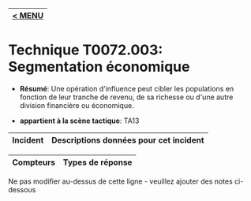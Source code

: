 |[< MENU](../../README.md)|
|---|
# Technique T0072.003: Segmentation économique

* **Résumé**: Une opération d'influence peut cibler les populations en fonction de leur tranche de revenu, de sa richesse ou d'une autre division financière ou économique.

* **appartient à la scène tactique**: TA13


|Incident |Descriptions données pour cet incident |
|-------- |-------------------- |



|Compteurs |Types de réponse |
|-------- |-------------- |


Ne pas modifier au-dessus de cette ligne - veuillez ajouter des notes ci-dessous